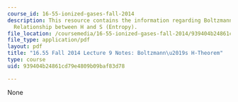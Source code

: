 ```yaml
---
course_id: 16-55-ionized-gases-fall-2014
description: This resource contains the information regarding Boltzmann's H-Theorem.
  Relationship between H and S (Entropy).
file_location: /coursemedia/16-55-ionized-gases-fall-2014/939404b24861cd79e4809b09baf83d78_MIT16_55F14_Lecture9.pdf
file_type: application/pdf
layout: pdf
title: "16.55 Fall 2014 Lecture 9 Notes: Boltzmann\u2019s H-Theorem"
type: course
uid: 939404b24861cd79e4809b09baf83d78

---
```

None